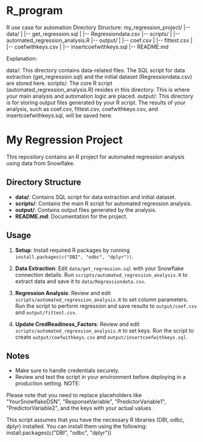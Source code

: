 # R_program
R use case for automation
Directory Structure:
my_regression_project/
|-- data/
|   |-- get_regression.sql
|   |-- Regressiondata.csv
|-- scripts/
|   |-- automated_regression_analysis.R
|-- output/
|   |-- coef.csv
|   |-- fittest.csv
|   |-- coefwithkeys.csv
|   |-- insertcoefwithkeys.sql
|-- README.md

Explanation:

data/: This directory contains data-related files. The SQL script for data extraction (get_regression.sql) and the initial dataset (Regressiondata.csv) are stored here.
scripts/: The core R script (automated_regression_analysis.R) resides in this directory. This is where your main analysis and automation logic are placed.
output/: This directory is for storing output files generated by your R script. The results of your analysis, such as coef.csv, fittest.csv, coefwithkeys.csv, and insertcoefwithkeys.sql, will be saved here.

# My Regression Project

This repository contains an R project for automated regression analysis using data from Snowflake.

## Directory Structure

- **data/**: Contains SQL script for data extraction and initial dataset.
- **scripts/**: Contains the main R script for automated regression analysis.
- **output/**: Contains output files generated by the analysis.
- **README.md**: Documentation for the project.

## Usage

1. **Setup**: Install required R packages by running `install.packages(c("DBI", "odbc", "dplyr"))`.

2. **Data Extraction**: Edit `data/get_regression.sql` with your Snowflake connection details. Run `scripts/automated_regression_analysis.R` to extract data and save it to `data/Regressiondata.csv`.

3. **Regression Analysis**: Review and edit `scripts/automated_regression_analysis.R` to set column parameters. Run the script to perform regression and save results to `output/coef.csv` and `output/fittest.csv`.

4. **Update CredReadiness_Factors**: Review and edit `scripts/automated_regression_analysis.R` to set keys. Run the script to create `output/coefwithkeys.csv` and `output/insertcoefwithkeys.sql`.

## Notes

- Make sure to handle credentials securely.
- Review and test the script in your environment before deploying in a production setting.
  NOTE:
  
Please note that you need to replace placeholders like "YourSnowflakeDSN", "ResponseVariable", "PredictorVariable1", "PredictorVariable2", and the keys with your actual values.

This script assumes that you have the necessary R libraries (DBI, odbc, dplyr) installed. You can install them using the following:
install.packages(c("DBI", "odbc", "dplyr"))

